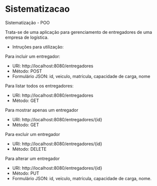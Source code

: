 # Sistematizacao
Sistematização - POO


Trata-se de uma aplicação para gerenciamento de entregadores de uma empresa de logística.

- Intruções para utilização:

Para incluir um entregador:
- URI: http://localhost:8080/entregadores
- Método: POST
- Formulário JSON: id, veiculo, matrícula, capacidade de carga, nome

Para listar todos os entregadores:
- URI: http://localhost:8080/entregadores
- Método: GET

Para mostrar apenas um entregador
- URI: http://localhost:8080/entregadores/{id}
- Método: GET

Para excluir um entregador
- URI: http://localhost:8080/entregadores/{id}
- Método: DELETE

Para alterar um entregador
- URI: http://localhost:8080/entregadores/{id}
- Método: PUT
- Formulário JSON: id, veículo, matrícula, capacidade de carga, nome.
